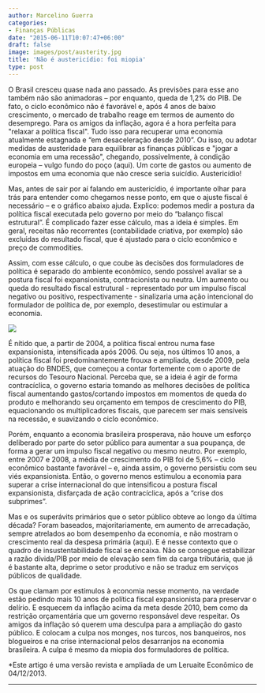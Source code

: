 ```yaml
---
author: Marcelino Guerra
categories:
- Finanças Públicas
date: "2015-06-11T10:07:47+06:00"
draft: false
image: images/post/austerity.jpg
title: 'Não é austericídio: foi miopia'
type: post
---
```


O Brasil cresceu quase nada ano passado. As previsões para esse ano também não são animadoras – por enquanto, queda de 1,2% do PIB. De fato, o ciclo econômico não é favorável e, após 4 anos de baixo crescimento, o mercado de trabalho reage em termos de aumento do desemprego. Para os amigos da inflação, agora é a hora perfeita para "relaxar a política fiscal". Tudo isso para recuperar uma economia atualmente estagnada e “em desaceleração desde 2010”. Ou isso, ou adotar medidas de austeridade para equilibrar as finanças públicas e "jogar a economia em uma recessão", chegando, possivelmente, à condição europeia – vulgo fundo do poço (aqui). Um corte de gastos ou aumento de impostos em uma economia que não cresce seria suicídio. Austericídio!

Mas, antes de sair por aí falando em austericídio, é importante olhar para trás para entender como chegamos nesse ponto, em que o ajuste fiscal é necessário – e o gráfico abaixo ajuda. Explico: podemos medir a postura da política fiscal executada pelo governo por meio do “balanço fiscal estrutural”. É complicado fazer esse cálculo, mas a ideia é simples. Em geral, receitas não recorrentes (contabilidade criativa, por exemplo) são excluídas do resultado fiscal, que é ajustado para o ciclo econômico e preço de commodities.

Assim, com esse cálculo, o que coube às decisões dos formuladores de política é separado do ambiente econômico, sendo possível avaliar se a postura fiscal foi expansionista, contracionista ou neutra. Um aumento ou queda do resultado fiscal estrutural - representado por um impulso fiscal negativo ou positivo, respectivamente - sinalizaria uma ação intencional do formulador de política de, por exemplo, desestimular ou estimular a economia.

![](../../images/post/impulso.jpg)

É nítido que, a partir de 2004, a política fiscal entrou numa fase expansionista, intensificada após 2006. Ou seja, nos últimos 10 anos, a política fiscal foi predominantemente frouxa e ampliada, desde 2009, pela atuação do BNDES, que começou a contar fortemente com o aporte de recursos do Tesouro Nacional. Perceba que, se a ideia é agir de forma contracíclica, o governo estaria tomando as melhores decisões de política fiscal aumentando gastos/cortando impostos em momentos de queda do produto e melhorando seu orçamento em tempos de crescimento do PIB, equacionando os multiplicadores fiscais, que parecem ser mais sensíveis na recessão, e suavizando o ciclo econômico.

Porém, enquanto a economia brasileira prosperava, não houve um esforço deliberado por parte do setor público para aumentar a sua poupança, de forma a gerar um impulso fiscal negativo ou mesmo neutro. Por exemplo, entre 2007 e 2008, a média de crescimento do PIB foi de 5,6% – ciclo econômico bastante favorável – e, ainda assim, o governo persistiu com seu viés expansionista. Então, o governo menos estimulou a economia para superar a crise internacional do que intensificou a postura fiscal expansionista, disfarçada de ação contracíclica, após a “crise dos subprimes”.  

Mas e os superávits primários que o setor público obteve ao longo da última década? Foram baseados, majoritariamente, em aumento de arrecadação, sempre atrelados ao bom desempenho da economia, e não mostram o crescimento real da despesa primária (aqui). E é nesse contexto que o quadro de insustentabilidade fiscal se encaixa. Não se consegue estabilizar a razão dívida/PIB por meio de elevação sem fim da carga tributária, que já é bastante alta, deprime o setor produtivo e não se traduz em serviços públicos de qualidade.

Os que clamam por estímulos à economia nesse momento, na verdade estão pedindo mais 10 anos de política fiscal expansionista para preservar o delírio. E esquecem da inflação acima da meta desde 2010, bem como da restrição orçamentária que um governo responsável deve respeitar. Os amigos da inflação só querem uma desculpa para a ampliação do gasto público. E colocam a culpa nos monges, nos turcos, nos banqueiros, nos blogueiros e na crise internacional pelos desarranjos na economia brasileira. A culpa é mesmo da miopia dos formuladores de política.

*Este artigo é uma versão revista e ampliada de um Leruaite Econômico de 04/12/2013.

---
